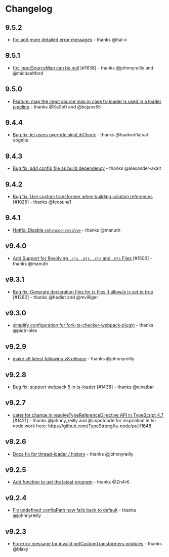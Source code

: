 # Changelog

## 9.5.2
* [fix: add more detailed error messages](https://github.com/TypeStrong/ts-loader/pull/1665) - thanks @hai-x

## 9.5.1
* [fix: inputSourceMap can be null](https://github.com/TypeStrong/ts-loader/pull/1639) [#1638] - thanks @johnnyreilly and @michaeltford

## 9.5.0
* [Feature: map the input source map in case ts-loader is used in a loader pipeline](https://github.com/TypeStrong/ts-loader/pull/1626) - thanks @Ka0o0 and @bojanv55

## 9.4.4
* [Bug fix: let users override skipLibCheck](https://github.com/TypeStrong/ts-loader/pull/1617) - thanks @haakonflatval-cognite

## 9.4.3
* [Bug fix: add config file as build dependency](https://github.com/TypeStrong/ts-loader/pull/1611) - thanks @alexander-akait

## 9.4.2
* [Bug fix: Use custom transformer when building solution references](https://github.com/TypeStrong/ts-loader/pull/1550) [#1025] - thanks @feosuna1

## 9.4.1
* [Hotfix: Disable `enhanced-resolve`](https://github.com/TypeStrong/ts-loader/pull/1505) - thanks @manuth

## v9.4.0

* [Add Support for Resolving `.cjs`, `.mjs`, `.cts` and `.mts` Files](https://github.com/TypeStrong/ts-loader/pull/1503) [#1503] - thanks @manuth 

## v9.3.1

* [Bug fix: Generate declaration files for js files if allowJs is set to true](https://github.com/TypeStrong/ts-loader/pull/1483) [#1260] - thanks @hediet and @mvilliger

## v9.3.0

* [simplify configuration for fork-ts-checker-webpack-plugin](https://github.com/TypeStrong/ts-loader/pull/1451) - thanks @piotr-oles

## v9.2.9

* [make v9 latest following v8 release](https://github.com/TypeStrong/ts-loader/pull/1447) - thanks @johnnyreilly

## v9.2.8

* [Bug fix: support webpack 5 in ts-loader](https://github.com/TypeStrong/ts-loader/pull/1439) [#1438] - thanks @einatbar

## v9.2.7

* [cater for change in resolveTypeReferenceDirective API in TypeScript 4.7](https://github.com/TypeStrong/ts-loader/pull/1422) [#1421] - thanks @johnny_reilly and @cspotcode for inspiration in ts-node work here: https://github.com/TypeStrong/ts-node/pull/1648

## v9.2.6

* [Docs fix for thread-loader / history](https://github.com/TypeStrong/ts-loader/pull/1377) - thanks @johnnyreilly

## v9.2.5

* [Add function to get the latest program](https://github.com/TypeStrong/ts-loader/pull/1352) - thanks @Zn4rK

## v9.2.4

* [Fix undefined configPath now falls back to default](https://github.com/TypeStrong/ts-loader/pull/1346) - thanks @johnnyreilly

## v9.2.3

* [Fix error message for invalid getCustomTransformers modules](https://github.com/TypeStrong/ts-loader/issues/1334) - thanks @blaky

## 